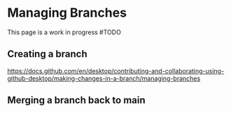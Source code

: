 # Managing Branches
This page is a work in progress #TODO
## Creating a branch
https://docs.github.com/en/desktop/contributing-and-collaborating-using-github-desktop/making-changes-in-a-branch/managing-branches
## Merging a branch back to main 